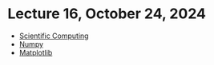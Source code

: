 # Lecture 16, October 24, 2024

- [Scientific Computing](https://20cs2023-fs24.github.io/slides/docs/topics/scientific-computing/scientific_computing.html)
- [Numpy](https://20cs2023-fs24.github.io/slides/docs/topics/scientific-computing/numpy.html)
- [Matplotlib](https://20cs2023-fs24.github.io/slides/docs/topics/scientific-computing/matplotlib.html)
